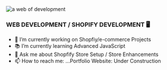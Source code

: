 <img src="https://images.pexels.com/photos/276502/pexels-photo-276502.jpeg?auto=compress&cs=tinysrgb&w=1600" alt="a web of development">

### WEB DEVELOPMENT / SHOPIFY DEVELOPMENT 🖥 

- 🛒 I’m currently working on Shopfiy/e-commerce Projects
- 📚 I’m currently learning Advanced JavaScript
- 💬 Ask me about Shopfify Store Setup / Store Enhancements
- 📫 How to reach me: ...Portfolio Website: Under Construction
